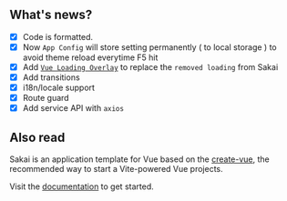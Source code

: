 ## What's news?

-   [x] Code is formatted.
-   [x] Now `App Config` will store setting permanently ( to local storage ) to avoid theme reload everytime F5 hit
-   [x] Add [`Vue Loading Overlay`](https://www.npmjs.com/package/vue-loading-overlay) to replace the `removed loading` from Sakai
-   [x] Add transitions
-   [x] i18n/locale support
-   [x] Route guard
-   [x] Add service API with `axios`

## Also read

Sakai is an application template for Vue based on the [create-vue](https://github.com/vuejs/create-vue), the recommended way to start a Vite-powered Vue projects.

Visit the [documentation](https://enhanced-sakai-vue.vercel.app/#/documentation) to get started.
